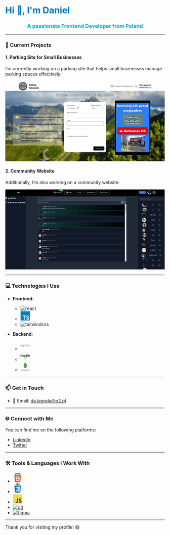 <h1 align="left" style="color: #0077b6;">Hi 👋, I'm Daniel</h1>
<h3 align="center" style="color: #00b4d8;">A passionate Frontend Developer from Poland</h3>

---

### 🔨 Current Projects
#### 1. Parking Site for Small Businesses
I’m currently working on a parking site that helps small businesses manage parking spaces effectively.

![Project Image](parkingZdj.JPG)

#### 2. Community Website
Additionally, I’m also working on a community website:

![Community Website](kox.JPG)

---

### 💻 Technologies I Use

- **Frontend**: 
  - <img src="https://camo.githubusercontent.com/44059541e82482d15a51d37935c0fb6b684a9b00226739491be20bbc72c3f59d/68747470733a2f2f72656163746e61746976652e6465762f696d672f6865616465725f6c6f676f2e737667" alt="react" height="30" width="30"/>
  - <img src="https://raw.githubusercontent.com/devicons/devicon/master/icons/typescript/typescript-original.svg" alt="typescript" height="30" width="30"/>
  - <img src="https://www.vectorlogo.zone/logos/tailwindcss/tailwindcss-icon.svg" alt="tailwindcss" height="30" width="30"/>

- **Backend**: 
  - <img src="https://raw.githubusercontent.com/devicons/devicon/master/icons/express/express-original-wordmark.svg" alt="express" height="30" width="30"/>
  - <img src="https://raw.githubusercontent.com/devicons/devicon/master/icons/nodejs/nodejs-original-wordmark.svg" alt="nodejs" height="30" width="30"/>
  - <img src="https://raw.githubusercontent.com/devicons/devicon/master/icons/mongodb/mongodb-original-wordmark.svg" alt="mongodb" height="30" width="30"/>

---

### 📫 Get in Touch

- 📧 Email: [da.jagoda@o2.pl](mailto:da.jagoda@o2.pl)

---

### 🌐 Connect with Me

You can find me on the following platforms:
- [LinkedIn](#) 
- [Twitter](#)

---

### 🛠️ Tools & Languages I Work With

- <a href="https://www.w3.org/html/" target="_blank" rel="noreferrer"> <img src="https://raw.githubusercontent.com/devicons/devicon/master/icons/html5/html5-original-wordmark.svg" alt="html5" height="30" width="30"/> </a>
- <a href="https://www.w3schools.com/css/" target="_blank" rel="noreferrer"> <img src="https://raw.githubusercontent.com/devicons/devicon/master/icons/css3/css3-original-wordmark.svg" alt="css3" height="30" width="30"/> </a>
- <a href="https://developer.mozilla.org/en-US/docs/Web/JavaScript" target="_blank" rel="noreferrer"> <img src="https://raw.githubusercontent.com/devicons/devicon/master/icons/javascript/javascript-original.svg" alt="javascript" height="30" width="30"/> </a>
- <a href="https://git-scm.com/" target="_blank" rel="noreferrer"> <img src="https://www.vectorlogo.zone/logos/git-scm/git-scm-icon.svg" alt="git" height="30" width="30"/> </a>
- <a href="https://www.figma.com/" target="_blank" rel="noreferrer"> <img src="https://www.vectorlogo.zone/logos/figma/figma-icon.svg" alt="figma" height="30" width="30"/> </a>

---

Thank you for visiting my profile! 😄
